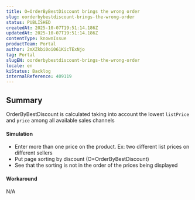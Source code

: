 ```yaml
---
title: O=OrderByBestDiscount brings the wrong order
slug: oorderbybestdiscount-brings-the-wrong-order
status: PUBLISHED
createdAt: 2025-10-07T19:51:14.186Z
updatedAt: 2025-10-07T19:51:14.186Z
contentType: knownIssue
productTeam: Portal
author: 2mXZkbi0oi061KicTExNjo
tag: Portal
slugEN: oorderbybestdiscount-brings-the-wrong-order
locale: en
kiStatus: Backlog
internalReference: 409119
---
```


## Summary


OrderByBestDiscount is calculated taking into account the lowest `listPrice` and `price` among all available sales channels


#### Simulation



- Enter more than one price on the product. Ex: two different list prices on different sellers
- Put page sorting by discount (O=OrderByBestDiscount)
- See that the sorting is not in the order of the prices being displayed


#### Workaround


N/A